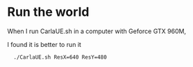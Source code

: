# Run the world
When I run CarlaUE.sh in a computer with Geforce GTX 960M,

I found it is better to run it
```
  ./CarlaUE.sh ResX=640 ResY=480
```
